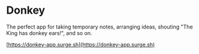 # Donkey

The perfect app for taking temporary notes, arranging ideas, shouting "The King has donkey ears!", and so on.

[https://donkey-app.surge.sh](https://donkey-app.surge.sh)
